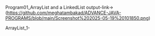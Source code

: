 Program01_ArrayList and a LinkedList output-link->(https://github.com/meghatambakad/ADVANCE-JAVA-PROGRAMS/blob/main/Screenshot%202025-05-19%20101850.png)

ArrayList_1-
